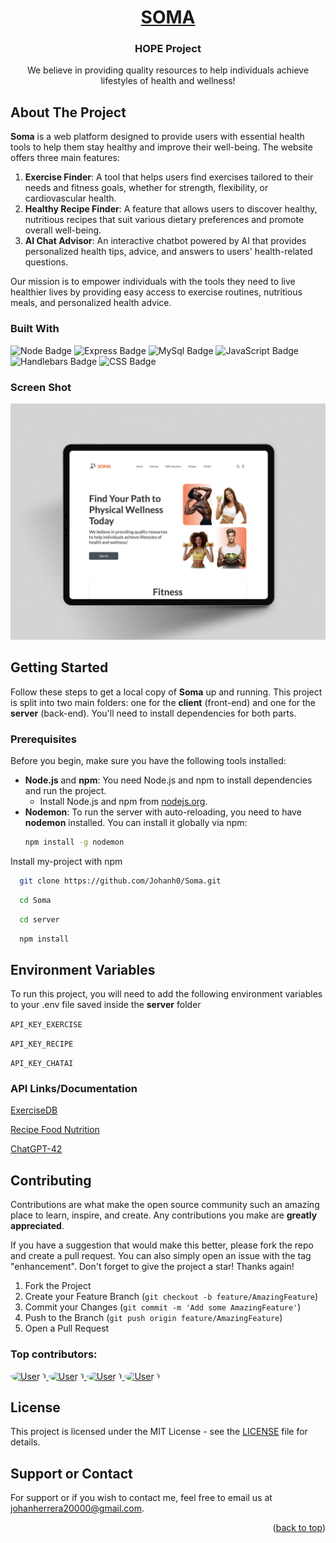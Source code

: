 <div align="center">
  <a href="https://github.com/Johanh0/Soma">
    <h1>SOMA</h1>
  </a>

  <h3 align="center">HOPE Project</h3>

  <p align="center">
We believe in providing quality resources to help individuals achieve lifestyles of health and wellness!
  </p>
</div>

<!-- ABOUT THE PROJECT -->

## About The Project

**Soma** is a web platform designed to provide users with essential health tools to help them stay healthy and improve their well-being. The website offers three main features:

1. **Exercise Finder**: A tool that helps users find exercises tailored to their needs and fitness goals, whether for strength, flexibility, or cardiovascular health.
2. **Healthy Recipe Finder**: A feature that allows users to discover healthy, nutritious recipes that suit various dietary preferences and promote overall well-being.
3. **AI Chat Advisor**: An interactive chatbot powered by AI that provides personalized health tips, advice, and answers to users' health-related questions.

Our mission is to empower individuals with the tools they need to live healthier lives by providing easy access to exercise routines, nutritious meals, and personalized health advice.

### Built With

![Node Badge](https://img.shields.io/badge/Node.js-5FA04E.svg?style=for-the-badge&logo=nodedotjs&logoColor=white)
![Express Badge](https://img.shields.io/badge/Express-000000.svg?style=for-the-badge&logo=Express&logoColor=white)
![MySql Badge](https://img.shields.io/badge/MySQL-4479A1.svg?style=for-the-badge&logo=MySQL&logoColor=white)
![JavaScript Badge](https://img.shields.io/badge/JavaScript-F7DF1E.svg?style=for-the-badge&logo=JavaScript&logoColor=black)
![Handlebars Badge](https://img.shields.io/badge/Handlebars.js-000000.svg?style=for-the-badge&logo=handlebarsdotjs&logoColor=white)
![CSS Badge](https://img.shields.io/badge/CSS3-1572B6.svg?style=for-the-badge&logo=CSS3&logoColor=white)

### Screen Shot

[![Product Name Screen Shot][product-screenshot]](https://example.com)

<!-- GETTING STARTED -->

## Getting Started

Follow these steps to get a local copy of **Soma** up and running. This project is split into two main folders: one for the **client** (front-end) and one for the **server** (back-end). You'll need to install dependencies for both parts.

### Prerequisites

Before you begin, make sure you have the following tools installed:

- **Node.js** and **npm**: You need Node.js and npm to install dependencies and run the project.
  - Install Node.js and npm from [nodejs.org](https://nodejs.org/).
- **Nodemon**: To run the server with auto-reloading, you need to have **nodemon** installed. You can install it globally via npm:
  ```sh
  npm install -g nodemon
  ```

Install my-project with npm

```bash
  git clone https://github.com/Johanh0/Soma.git

```

```bash
  cd Soma
```

```bash
  cd server
```

```bash
  npm install
```

## Environment Variables

To run this project, you will need to add the following environment variables to your .env file saved inside the **server** folder

`API_KEY_EXERCISE`

`API_KEY_RECIPE`

`API_KEY_CHATAI`

### API Links/Documentation

[ExerciseDB](https://rapidapi.com/justin-WFnsXH_t6/api/exercisedb/playground/apiendpoint_8ae18d70-75aa-4164-b4ef-0afde01402c2)

[Recipe Food Nutrition](https://rapidapi.com/spoonacular/api/recipe-food-nutrition)

[ChatGPT-42](https://rapidapi.com/rphrp1985/api/chatgpt-42)

<!-- CONTRIBUTING -->

## Contributing

Contributions are what make the open source community such an amazing place to learn, inspire, and create. Any contributions you make are **greatly appreciated**.

If you have a suggestion that would make this better, please fork the repo and create a pull request. You can also simply open an issue with the tag "enhancement".
Don't forget to give the project a star! Thanks again!

1. Fork the Project
2. Create your Feature Branch (`git checkout -b feature/AmazingFeature`)
3. Commit your Changes (`git commit -m 'Add some AmazingFeature'`)
4. Push to the Branch (`git push origin feature/AmazingFeature`)
5. Open a Pull Request

### Top contributors:

<a href="https://github.com/Johanh0">
    <img src="https://avatars.githubusercontent.com/u/69118220" alt="User 1" style="border-radius: 50%; width: 100px; height: 100px;" />
</a>
<a href="https://github.com/CierraGaddy">
    <img src="https://avatars.githubusercontent.com/u/142933217" alt="User 1" style="border-radius: 50%; width: 100px; height: 100px;" />
</a>
<a href="https://github.com/BKotay">
    <img src="https://avatars.githubusercontent.com/u/164114802" alt="User 1" style="border-radius: 50%; width: 100px; height: 100px;" />
</a>
<a href="https://github.com/ddungttran">
    <img src="https://avatars.githubusercontent.com/u/164114802" alt="User 1" style="border-radius: 50%; width: 100px; height: 100px;" />
</a>

<!-- LICENSE -->

## License

This project is licensed under the MIT License - see the [LICENSE](LICENSE) file for details.

## Support or Contact

For support or if you wish to contact me, feel free to email us at [johanherrera20000@gmail.com](mailto:johanherrera20000@gmail.com).

<p align="right">(<a href="#readme-top">back to top</a>)</p>

<!-- MARKDOWN LINKS & IMAGES -->

[product-screenshot]: client/public/assets/img/cover.png
